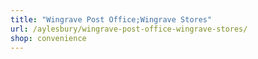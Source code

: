 ```yaml
---
title: "Wingrave Post Office;Wingrave Stores"
url: /aylesbury/wingrave-post-office-wingrave-stores/
shop: convenience
---
```

